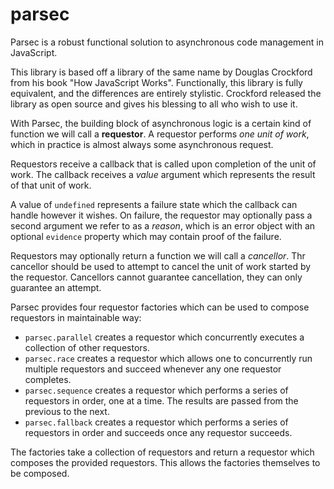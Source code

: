 # parsec
Parsec is a robust functional solution to asynchronous code management in JavaScript.

This library is based off a library of the same name by Douglas Crockford from his book "How JavaScript Works". Functionally, this library is fully equivalent, and the differences are entirely stylistic. Crockford released the library as open source and gives his blessing to all who wish to use it.

With Parsec, the building block of asynchronous logic is a certain kind of function we will call a **requestor**. A requestor performs *one unit of work*, which in practice is almost always some asynchronous request.

Requestors receive a callback that is called upon completion of the unit of work. The callback receives a *value* argument which represents the result of that unit of work.

A value of `undefined` represents a failure state which the callback can handle however it wishes. On failure, the requestor may optionally pass a second argument we refer to as a *reason*, which is an error object with an optional `evidence` property which may contain proof of the failure.

Requestors may optionally return a function we will call a *cancellor*. Thr cancellor should be used to attempt to cancel the unit of work started by the requestor. Cancellors cannot guarantee cancellation, they can only guarantee an attempt.

Parsec provides four requestor factories which can be used to compose requestors in maintainable way:

 - `parsec.parallel` creates a requestor which concurrently executes a collection of other requestors.
 - `parsec.race` creates a requestor which allows one to concurrently run multiple requestors and succeed whenever any one requestor completes.
 - `parsec.sequence` creates a requestor which performs a series of requestors in order, one at a time. The results are passed from the previous to the next.
 - `parsec.fallback` creates a requestor which performs a series of requestors in order and succeeds once any requestor succeeds.

The factories take a collection of requestors and return a requestor which composes the provided requestors. This allows the factories themselves to be composed.
